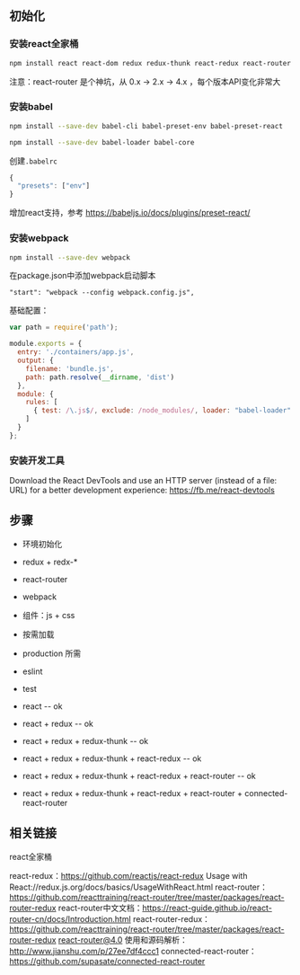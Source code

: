 ## 初始化

### 安装react全家桶

```bash
npm install react react-dom redux redux-thunk react-redux react-router react-router-redux --save
```

注意：react-router 是个神坑，从 0.x -> 2.x -> 4.x ，每个版本API变化非常大

### 安装babel

```bash
npm install --save-dev babel-cli babel-preset-env babel-preset-react
```

```bash
npm install --save-dev babel-loader babel-core
```

创建`.babelrc`

```js
{
  "presets": ["env"]
}
```

增加react支持，参考 https://babeljs.io/docs/plugins/preset-react/

### 安装webpack

```bash
npm install --save-dev webpack
```

在package.json中添加webpack启动脚本

```
"start": "webpack --config webpack.config.js",
```

基础配置：

```js
var path = require('path');

module.exports = {
  entry: './containers/app.js',
  output: {
    filename: 'bundle.js',
    path: path.resolve(__dirname, 'dist')
  },
  module: {
    rules: [
      { test: /\.js$/, exclude: /node_modules/, loader: "babel-loader" }
    ]
  }
};
```

### 安装开发工具

Download the React DevTools and use an HTTP server (instead of a file: URL) for a better development experience: https://fb.me/react-devtools


## 步骤

* 环境初始化
* redux + redx-*
* react-router
* webpack
* 组件：js + css
* 按需加载
* production 所需
* eslint
* test

* react -- ok
* react + redux -- ok
* react + redux + redux-thunk -- ok
* react + redux + redux-thunk + react-redux -- ok
* react + redux + redux-thunk + react-redux + react-router -- ok
* react + redux + redux-thunk + react-redux + react-router + connected-react-router


## 相关链接

react全家桶

react-redux：https://github.com/reactjs/react-redux
Usage with React://redux.js.org/docs/basics/UsageWithReact.html
react-router：https://github.com/reacttraining/react-router/tree/master/packages/react-router-redux
react-router中文文档：https://react-guide.github.io/react-router-cn/docs/Introduction.html
react-router-redux：https://github.com/reacttraining/react-router/tree/master/packages/react-router-redux
react-router@4.0 使用和源码解析：http://www.jianshu.com/p/27ee7df4ccc1
connected-react-router：https://github.com/supasate/connected-react-router